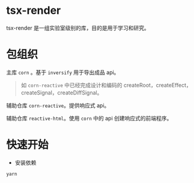 # tsx-render

tsx-render 是一组实验室级别的库，目的是用于学习和研究。

# 包组织

主库 `corn` 。基于 `inversify` 用于导出成品 api。

> 如 `corn-reactive` 中已经完成设计和编码的 createRoot，createEffect，createSignal，createDiffSignal。

辅助仓库 `corn-reactive`。提供响应式 api。

辅助仓库 `reactive-html`。使用 `corn` 中的 api 创建响应式的前端程序。

# 快速开始

- 安装依赖
```
yarn
```
